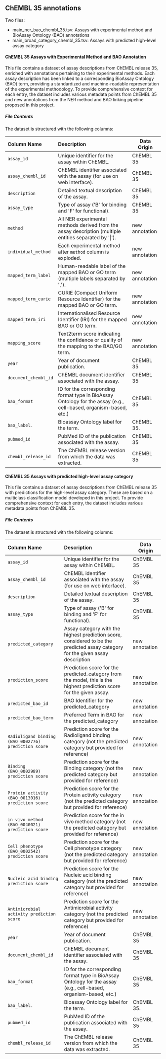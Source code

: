 ## ChEMBL 35 annotations
Two files:
- main_ner_bao_chembl_35.tsv: Assays with experimental method and BioAssay Ontology (BAO) annotations
- main_broad_category_chembl_35.tsv: Assays with predicted high-level assay category

#### ChEMBL 35 Assays with Experimental Method and BAO Annotation

This file contains a dataset of assay descriptions from ChEMBL release 35, enriched with annotations pertaining to their experimental methods. Each assay description has been linked to a corresponding BioAssay Ontology (BAO) term, providing a standardized and machine-readable representation of the experimental methodology. 
To provide comprehensive context for each entry, the dataset includes various metadata points from ChEMBL 35 and new annotations from the NER method and BAO linking pipeline proposed in this project.

##### File Contents

The dataset is structured with the following columns:

| Column Name         | Description                                                                                                      | Data Origin    |
| :------------------ | :----------------------------------------------------------------------------------------------------------------|----------------|
| `assay_id`          | Unique identifier for the assay within ChEMBL.                                                                   | ChEMBL 35      |
| `assay_chembl_id`   | ChEMBL identifier associated with the assay (for use on web interface).                                    | ChEMBL 35      |
| `description`       | Detailed textual description of the assay.                                                                       | ChEMBL 35      |
| `assay_type`        | Type of assay ('B' for binding and 'F' for functional).                                                          | ChEMBL 35      |
| `method`            | All NER experimental methods derived from the assay description (multiple entities separated by '\|').           | new annotation |
| `individual_method` | Each experimental method after `method` column is exploded.                                                      | new annotation | 
| `mapped_term_label` | Human-readable label of the mapped BAO or GO term (multiple labels separated by ',').                            | new annotation |
| `mapped_term_curie` | CURIE (Compact Uniform Resource Identifier) for the mapped BAO or GO term.                                       | new annotation |
| `mapped_term_iri`   | Internationalised Resource Identifier (IRI) for the mapped BAO or GO term.                                       | new annotation |
| `mapping_score`     | Text2term score indicating the confidence or quality of the mapping to the BAO/GO term.                          | new annotation |
| `year`              | Year of document publication.                                                                                    | ChEMBL 35      |
| `document_chembl_id`| ChEMBL document identifier associated with the assay.                                                            | ChEMBL 35      |
| `bao_format`        | ID for the corresponding format type in BioAssay Ontology for the assay (e.g., cell-based, organism-based, etc.) | ChEMBL 35      |
| `bao_label`.        | Bioassay Ontology label for the term.                                                                            | ChEMBL 35.     |
| `pubmed_id`         | PubMed ID of the publication associated with the assay.                                                          | ChEMBL 35      |
| `chembl_release_id` | The ChEMBL release version from which the data was extracted.                                                    | ChEMBL 35      |

#### ChEMBL 35 Assays with predicted high-level assay category

This file contains a dataset of assay descriptions from ChEMBL release 35 with predictions for the high-level assay category. These are based on a multiclass classification model developed in this project. To provide comprehensive context for each entry, the dataset includes various metadata points from ChEMBL 35.

##### File Contents

The dataset is structured with the following columns:

| Column Name         | Description                                                                                                      | Data Origin    |
| :------------------ | :----------------------------------------------------------------------------------------------------------------|----------------|
| `assay_id`          | Unique identifier for the assay within ChEMBL.                                                                   | ChEMBL 35      |
| `assay_chembl_id`         | ChEMBL identifier associated with the assay (for use on web interface).                                          | ChEMBL 35      |
| `description`       | Detailed textual description of the assay.                                                                       | ChEMBL 35      |
| `assay_type`        | Type of assay ('B' for binding and 'F' for functional).                                                          | ChEMBL 35      |
| `predicted_category`   | Assay category with the highest prediction score, considered to be the predicted assay category for the given assay description           | new annotation |
| `prediction_score` | Prediction score for the predicted_category from the model, this is the highest prediction score for the given assay.                                                        | new annotation |
| `predicted_bao_id`    | BAO Identifier for the predicted_category                                                           | new annotation |
| `predicted_bao_term` | Preferred Term in BAO for the predicted_category                           | new annotation |
| `Radioligand binding (BAO_0002776) prediction score` | Prediction score for the Radioligand binding category (not the predicted category but provided for reference)                                    | new annotation |
| `Binding (BAO_0002989) prediction score`   | Prediction score for the Binding category (not the predicted category but provided for reference)                                       | new annotation |
| `Protein activity (BAO_0013016) prediction score`     | Prediction score for the Protein activity category (not the predicted category but provided for reference)                          | new annotation |
| `in vivo method (BAO_0040021) prediction score`     | Prediction score for the in vivo method category (not the predicted category but provided for reference)                          | new annotation |
| `Cell phenotype (BAO_0002542) prediction score`     | Prediction score for the Cell phenotype category (not the predicted category but provided for reference)                          | new annotation |
| `Nucleic acid binding prediction score`     | Prediction score for the Nucleic acid binding category (not the predicted category but provided for reference)                          | new annotation |
| `Antimicrobial activity prediction score`     | Prediction score for the Antimicrobial activity category (not the predicted category but provided for reference)                          | new annotation |
| `year`              | Year of document publication.                                                                   | ChEMBL 35      |
| `document_chembl_id`            | ChEMBL document identifier associated with the assay.                                                            | ChEMBL 35      |
| `bao_format`        | ID for the corresponding format type in BioAssay Ontology for the assay (e.g., cell-based, organism-based, etc.) | ChEMBL 35      |
| `bao_label`.        | Bioassay Ontology label for the term.                                                                            | ChEMBL 35.     |
| `pubmed_id`         | PubMed ID of the publication associated with the assay.                                                          | ChEMBL 35      |
| `chembl_release_id` | The ChEMBL release version from which the data was extracted.                                                    | ChEMBL 35      |
